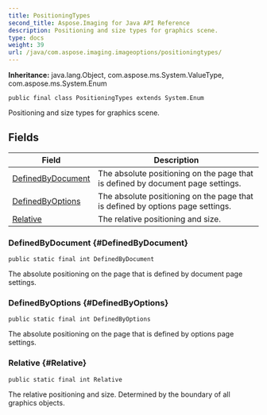 ```yaml
---
title: PositioningTypes
second_title: Aspose.Imaging for Java API Reference
description: Positioning and size types for graphics scene.
type: docs
weight: 39
url: /java/com.aspose.imaging.imageoptions/positioningtypes/
---
```

**Inheritance:**
java.lang.Object, com.aspose.ms.System.ValueType, com.aspose.ms.System.Enum
```
public final class PositioningTypes extends System.Enum
```

Positioning and size types for graphics scene.
## Fields

| Field | Description |
| --- | --- |
| [DefinedByDocument](#DefinedByDocument) | The absolute positioning on the page that is defined by document page settings. |
| [DefinedByOptions](#DefinedByOptions) | The absolute positioning on the page that is defined by options page settings. |
| [Relative](#Relative) | The relative positioning and size. |
### DefinedByDocument {#DefinedByDocument}
```
public static final int DefinedByDocument
```


The absolute positioning on the page that is defined by document page settings.

### DefinedByOptions {#DefinedByOptions}
```
public static final int DefinedByOptions
```


The absolute positioning on the page that is defined by options page settings.

### Relative {#Relative}
```
public static final int Relative
```


The relative positioning and size. Determined by the boundary of all graphics objects.

